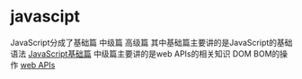 # javascipt
JavaScript分成了基础篇 中级篇 高级篇
其中基础篇主要讲的是JavaScript的基础语法
[JavaScript基础篇](/前端/javascript/JavaScript学习笔记.md)
中级篇主要讲的是web APIs的相关知识 DOM BOM的操作
[web APIs](/前端/javascript/Web%20APIs.md)

